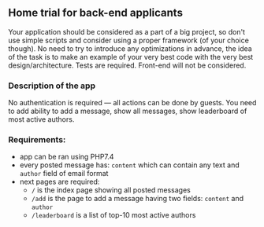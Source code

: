 ## Home trial for back-end applicants

Your application should be considered as a part of a big project, so don't use simple scripts and consider using a proper framework (of your choice though).
No need to try to introduce any optimizations in advance, the idea of the task is to make an example of your very best code with the very best design/architecture.
Tests are required. Front-end will not be considered.   

### Description of the app

No authentication is required — all actions can be done by guests. You need to add ability to add a message, show all messages, show leaderboard of most active authors.  

### Requirements:

* app can be ran using PHP7.4
* every posted message has: `content` which can contain any text and `author` field of email format
* next pages are required:
    * `/` is the index page showing all posted messages
    * `/add` is the page to add a message having two fields: `content` and `author`
    * `/leaderboard` is a list of top-10 most active authors
